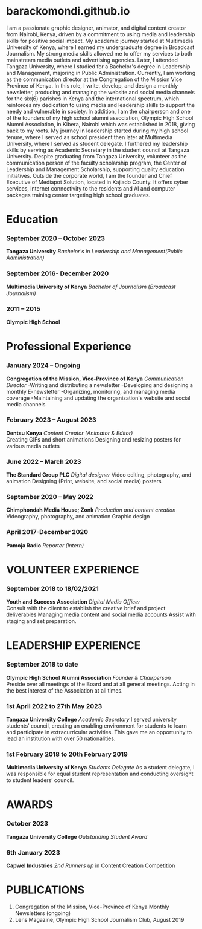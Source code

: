 # barackomondi.github.io
I am a passionate graphic designer, animator, and digital content creator from Nairobi, Kenya, driven by a commitment to using media and leadership skills for positive social impact. My academic journey started at Multimedia University of Kenya, where I earned my undergraduate degree in Broadcast Journalism. My strong media skills allowed me to offer my services to both mainstream media outlets and advertising agencies. Later, I attended Tangaza University, where I studied for a Bachelor's degree in Leadership and Management, majoring in Public Administration. 
Currently, I am working as the communication director at the Congregation of the Mission Vice Province of Kenya. In this role, I write, develop, and design a monthly newsletter, producing and managing the website and social media channels for the six(6) parishes in Kenya and the international spectrum, which reinforces my dedication to using media and leadership skills to support the needy and vulnerable in society. 
In addition, I am the chairperson and one of the founders of my high school alumni association, Olympic High School Alumni Association, in Kibera, Nairobi which was established in 2018, giving back to my roots. My journey in leadership started during my high school tenure, where I served as school president then later at Multimedia University, where I served as student delegate. I furthered my leadership skills by serving as Academic Secretary in the student council at Tangaza University. Despite graduating from Tangaza University, volunteer as the communication person of the faculty scholarship program, the Center of Leadership and Management Scholarship, supporting quality education initiatives. 
Outside the corporate world, I am the founder and Chief Executive of Mediapot Solution, located in Kajiado County. It offers cyber services, internet connectivity to the residents and AI and computer packages training center targeting high school graduates. 




# Education
### September 2020 – October 2023
**Tangaza University**
*Bachelor's in Leadership and Management(Public Administration)*                  
 
### September 2016- December 2020
**Multimedia University of Kenya**
*Bachelor of Journalism (Broadcast Journalism)*    
     
### 2011 – 2015
**Olympic High School**              



# Professional Experience
### January 2024 – Ongoing
**Congregation of the Mission, Vice-Province of Kenya**
*Communication Director*
-Writing and distributing a newsletter
-Developing and designing a monthly E-newsletter
-Organizing, monitoring, and managing media coverage 
-Maintaining and updating the organization's website and social media channels

### February 2023 – August 2023
**Dentsu Kenya**
*Content Creator (Animator & Editor)*         
Creating GIFs and short animations 
Designing and resizing posters for various media outlets 

### June 2022 – March 2023
**The Standard Group PLC**
*Digital designer*
Video editing, photography, and animation 
Designing (Print, website, and social media) posters

### September 2020 – May 2022
**Chimphondah Media House; Zonk**
*Production and content creation*
Videography, photography, and animation
Graphic design

### April 2017-December 2020
**Pamoja Radio**
*Reporter (Intern)*                              


# VOLUNTEER EXPERIENCE 
### September 2018 to 18/02/2021
**Youth and Success Association**
*Digital Media Officer*              
Consult with the client to establish the creative brief and project deliverables
Managing media content and social media accounts
Assist with staging and set preparation.

# LEADERSHIP EXPERIENCE 
### September 2018 to date 
**Olympic High School Alumni Association**
*Founder & Chairperson*    
Preside over all meetings of the Board and at all general meetings.
Acting in the best interest of the Association at all times.

### 1st April 2022 to 27th May 2023
**Tangaza University College**
*Academic Secretary* 
I served university students’ council, creating an enabling environment for students to learn and participate in extracurricular activities. This gave me an opportunity to lead an institution with over 50 nationalities. 

### 1st February 2018 to 20th February 2019
**Multimedia University of Kenya**
*Students Delegate* 
As a student delegate, I was responsible for equal student representation and conducting oversight to student leaders’ council.


# AWARDS
### October 2023
**Tangaza University College**
*Outstanding Student Award*   

### 6th January 2023
**Capwel Industries**
*2nd Runners up* in Content Creation Competition


# PUBLICATIONS
1.	Congregation of the Mission, Vice-Province of Kenya Monthly Newsletters (ongoing)
2.	Lens Magazine, Olympic High School Journalism Club, August 2019













